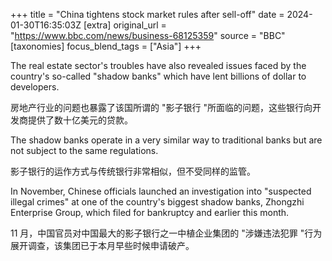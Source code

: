 +++
title = "China tightens stock market rules after sell-off"
date = 2024-01-30T16:35:03Z
[extra]
original_url = "https://www.bbc.com/news/business-68125359"
source = "BBC"
[taxonomies]
focus_blend_tags = ["Asia"]
+++

The real estate sector's troubles have also revealed issues faced by the country's so-called "shadow banks" which have lent billions of dollar to developers.

房地产行业的问题也暴露了该国所谓的 "影子银行 "所面临的问题，这些银行向开发商提供了数十亿美元的贷款。

The shadow banks operate in a very similar way to traditional banks but are not subject to the same regulations.

影子银行的运作方式与传统银行非常相似，但不受同样的监管。

In November, Chinese officials launched an investigation into "suspected illegal crimes" at one of the country's biggest shadow banks, Zhongzhi Enterprise Group, which filed for bankruptcy and earlier this month.

11 月，中国官员对中国最大的影子银行之一中植企业集团的 "涉嫌违法犯罪 "行为展开调查，该集团已于本月早些时候申请破产。